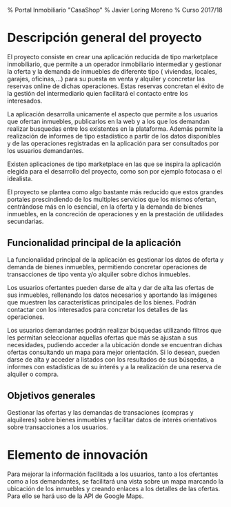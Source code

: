 % Portal Inmobiliario "CasaShop"
% Javier Loring Moreno
% Curso 2017/18

# Descripción general del proyecto

El proyecto consiste en crear una aplicación reducida de tipo marketplace inmobiliario, que permite a un operador inmobiliario intermediar y gestionar la oferta y la demanda de inmuebles de diferente tipo ( viviendas, locales, garajes, oficinas,...) para su puesta en venta y alquiler y concretar las reservas online de dichas operaciones. Estas reservas concretan el éxito de la gestión del intermediario quien facilitará el contacto entre los interesados.

La aplicación desarrolla unicamente el aspecto que permite a los usuarios que ofertan inmuebles, publicarlos en la web y a los que los demandan realizar busquedas entre los existentes en la plataforma. Además permite la realización de informes de tipo estadístico a partir de los datos disponibles y de las operaciones registradas en la aplicación para ser consultados por los usuarios demandantes.

Existen aplicaciones de tipo marketplace en las que se inspira la aplicación elegida para el desarrollo del proyecto, como son por ejemplo fotocasa o el idealista.

El proyecto se plantea como algo bastante más reducido que estos grandes portales prescindiendo de los multiples servicios que los mismos ofertan, centrándose más en lo esencial, en la oferta y la demanda de bienes inmuebles, en la concreción de operaciones y en la prestación de utilidades secundarias.

## Funcionalidad principal de la aplicación

La funcionalidad principal de la aplicación es gestionar los datos de oferta y demanda de bienes inmuebles, permitiendo concretar operaciones de transacciones de tipo venta y/o alquiler sobre dichos inmuebles.

Los usuarios ofertantes pueden darse de alta y dar de alta las ofertas de sus inmuebles, rellenando los datos necesarios y aportando las imágenes que muestren las características principales de los bienes. Podrán contactar con los interesados para concretar los detalles de las operaciones.

Los usuarios demandantes podrán realizar búsquedas utilizando filtros que les permitan seleccionar aquellas ofertas que más se ajustan a sus necesidades, pudiendo acceder a la ubicación donde se encuentran dichas ofertas consultando un mapa para mejor orientación. Si lo desean, pueden darse de alta y acceder a listados con los resultados de sus búsqedas, a informes con estadísticas de su interés y a la realización de una reserva de alquiler o compra.

## Objetivos generales

Gestionar las ofertas y las demandas de transaciones (compras y alquileres) sobre bienes inmuebles y facilitar datos de interés orientativos sobre transacciones a los usuarios.

# Elemento de innovación

Para mejorar la información facilitada a los usuarios, tanto a los ofertantes como a los demandantes, se facilitará una vista sobre un mapa marcando la ubicación de los inmuebles y creando enlaces a los detalles de las ofertas. Para ello se hará uso de la API de Google Maps.
